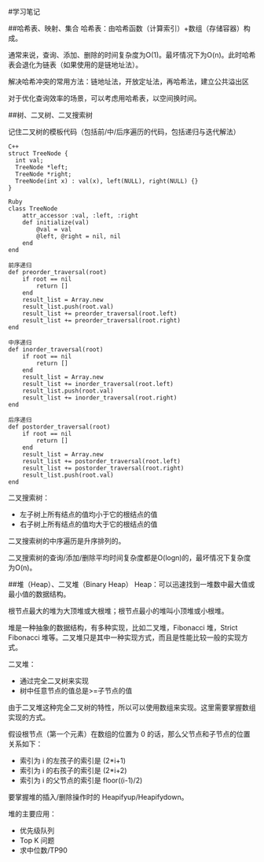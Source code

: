 #学习笔记

##哈希表、映射、集合
哈希表：由哈希函数（计算索引）+数组（存储容器）构成。

通常来说，查询、添加、删除的时间复杂度为O(1)。最坏情况下为O(n)。此时哈希表会退化为链表（如果使用的是链地址法）。

解决哈希冲突的常用方法：链地址法，开放定址法，再哈希法，建立公共溢出区

对于优化查询效率的场景，可以考虑用哈希表，以空间换时间。

##树、二叉树、二叉搜索树

记住二叉树的模板代码（包括前/中/后序遍历的代码，包括递归与迭代解法）

```
C++
struct TreeNode {
  int val;
  TreeNode *left;
  TreeNode *right;
  TreeNode(int x) : val(x), left(NULL), right(NULL) {}
}
```

```
Ruby
class TreeNode
    attr_accessor :val, :left, :right
    def initialize(val)
        @val = val
        @left, @right = nil, nil
    end
end
```

```
前序递归
def preorder_traversal(root)
    if root == nil
        return []
    end
    result_list = Array.new
    result_list.push(root.val)
    result_list += preorder_traversal(root.left)
    result_list += preorder_traversal(root.right)
end
```

```
中序递归
def inorder_traversal(root)
    if root == nil
        return []
    end
    result_list = Array.new
    result_list += inorder_traversal(root.left)
    result_list.push(root.val)
    result_list += inorder_traversal(root.right)
end
```

```
后序递归
def postorder_traversal(root)
    if root == nil
        return []
    end
    result_list = Array.new
    result_list += postorder_traversal(root.left)
    result_list += postorder_traversal(root.right)
    result_list.push(root.val)
end
```

二叉搜索树：

* 左子树上所有结点的值均小于它的根结点的值
* 右子树上所有结点的值均大于它的根结点的值

二叉搜索树的中序遍历是升序排列的。

二叉搜索树的查询/添加/删除平均时间复杂度都是O(logn)的，最坏情况下复杂度为O(n)。

##堆（Heap）、二叉堆（Binary Heap）
Heap：可以迅速找到一堆数中最大值或最小值的数据结构。

根节点最大的堆为大顶堆或大根堆；根节点最小的堆叫小顶堆或小根堆。

堆是一种抽象的数据结构，有多种实现，比如二叉堆，Fibonacci 堆，Strict Fibonacci 堆等。二叉堆只是其中一种实现方式，而且是性能比较一般的实现方式。

二叉堆：

* 通过完全二叉树来实现
* 树中任意节点的值总是>=子节点的值

由于二叉堆这种完全二叉树的特性，所以可以使用数组来实现。这里需要掌握数组实现的方式。

假设根节点（第一个元素）在数组的位置为 0 的话，那么父节点和子节点的位置关系如下：

* 索引为 i 的左孩子的索引是 (2*i+1)
* 索引为 i 的右孩子的索引是 (2*i+2)
* 索引为 i 的父节点的索引是 floor((i-1)/2)

要掌握堆的插入/删除操作时的 Heapifyup/Heapifydown。

堆的主要应用：

* 优先级队列
* Top K 问题
* 求中位数/TP90
